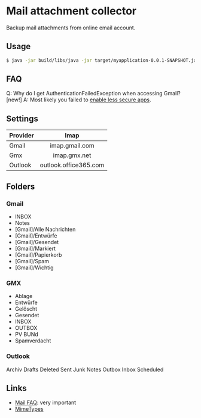 # Mail attachment collector

Backup mail attachments from online email account.

## Usage

```bash
$ java -jar build/libs/java -jar target/myapplication-0.0.1-SNAPSHOT.jar -Dspring.profiles.active=outlook
```

## FAQ

Q: Why do I get AuthenticationFailedException when accessing Gmail? [new!]
A: Most likely you failed to [enable less secure apps](https://www.google.com/settings/security/lesssecureapps).

## Settings 

| Provider        | Imap           |
| --------------- |:-------------:|
| Gmail           | imap.gmail.com |
| Gmx             | imap.gmx.net |
| Outlook         | outlook.office365.com |

## Folders

### Gmail

* INBOX
* Notes
* [Gmail]/Alle Nachrichten
* [Gmail]/Entwürfe
* [Gmail]/Gesendet
* [Gmail]/Markiert
* [Gmail]/Papierkorb
* [Gmail]/Spam
* [Gmail]/Wichtig

###  GMX

* Ablage
* Entwürfe
* Gelöscht
* Gesendet
* INBOX
* OUTBOX
* PV BUNd
* Spamverdacht


### Outlook

Archiv
Drafts
Deleted
Sent
Junk
Notes
Outbox
Inbox
Scheduled

## Links

- [Mail FAQ](https://javaee.github.io/javamail/FAQ#gmail): very important
- [MimeTypes](https://developer.mozilla.org/en-US/docs/Web/HTTP/Basics_of_HTTP/MIME_types/Common_types)